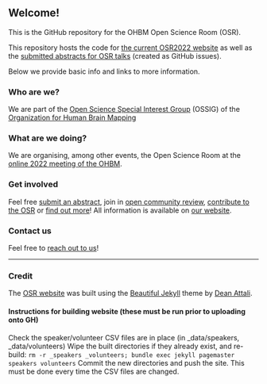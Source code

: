 ## Welcome!

This is the GitHub repository for the OHBM Open Science Room (OSR).

This repository hosts the code for [the current OSR2022 website](https://ohbm.github.io/osr2022) as well as the [submitted abstracts for OSR talks](https://github.com/ohbm/osr2021/issues) (created as GitHub issues).

Below we provide basic info and links to more information. 

### Who are we?

We are part of the [Open Science Special Interest Group](https://ossig.netlify.com/) (OSSIG) of the [Organization for Human Brain Mapping](https://www.humanbrainmapping.org/i4a/pages/index.cfm?pageid=3267&pageid=1)

### What are we doing?

We are organising, among other events, the Open Science Room at the [online 2022 meeting of the OHBM](https://www.humanbrainmapping.org/i4a/pages/index.cfm?pageID=4024&activateFull=true).

### Get involved

Feel free [submit an abstract](/submit.md/), join in [open community review](/review.md/), [contribute to the OSR](/contribute.md/) or [find out more](/faq.md/)! All information is available on [our website](https://ohbm.github.io/osr2022).

### Contact us

Feel free to [reach out to us](/contact.md/)!


---

### Credit
The [OSR website](https://ohbm.github.io/osr2021) was built using the [Beautiful Jekyll](https://deanattali.com/beautiful-jekyll/) theme by [Dean Attali](https://deanattali.com/).


#### Instructions for building website (these must be run prior to uploading onto GH)
Check the speaker/volunteer CSV files are in place (in _data/speakers, _data/volunteers)
Wipe the built directories if they already exist, and re-build: 
`rm -r _speakers _volunteers; bundle exec jekyll pagemaster speakers volunteers`
Commit the new directories and push the site. This must be done every time the CSV files are changed. 
